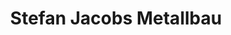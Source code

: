 ---
title: "Stefan Jacobs Metallbau"
url: /pottum/stefan-jacobs-metallbau/
shop: Schlüsseldienst
---